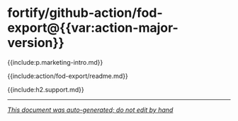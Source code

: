 # fortify/github-action/fod-export@{{var:action-major-version}} 

{{include:p.marketing-intro.md}}

{{include:action/fod-export/readme.md}}

{{include:h2.support.md}}

---

*[This document was auto-generated; do not edit by hand](https://github.com/fortify/shared-doc-resources/blob/main/USAGE.md)*